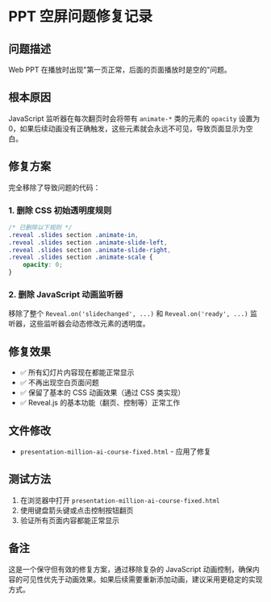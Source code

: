 # PPT 空屏问题修复记录

## 问题描述
Web PPT 在播放时出现"第一页正常，后面的页面播放时是空的"问题。

## 根本原因
JavaScript 监听器在每次翻页时会将带有 `animate-*` 类的元素的 `opacity` 设置为 0，如果后续动画没有正确触发，这些元素就会永远不可见，导致页面显示为空白。

## 修复方案
完全移除了导致问题的代码：

### 1. 删除 CSS 初始透明度规则
```css
/* 已删除以下规则 */
.reveal .slides section .animate-in,
.reveal .slides section .animate-slide-left,
.reveal .slides section .animate-slide-right,
.reveal .slides section .animate-scale {
    opacity: 0;
}
```

### 2. 删除 JavaScript 动画监听器
移除了整个 `Reveal.on('slidechanged', ...)` 和 `Reveal.on('ready', ...)` 监听器，这些监听器会动态修改元素的透明度。

## 修复效果
- ✅ 所有幻灯片内容现在都能正常显示
- ✅ 不再出现空白页面问题
- ✅ 保留了基本的 CSS 动画效果（通过 CSS 类实现）
- ✅ Reveal.js 的基本功能（翻页、控制等）正常工作

## 文件修改
- `presentation-million-ai-course-fixed.html` - 应用了修复

## 测试方法
1. 在浏览器中打开 `presentation-million-ai-course-fixed.html`
2. 使用键盘箭头键或点击控制按钮翻页
3. 验证所有页面内容都能正常显示

## 备注
这是一个保守但有效的修复方案，通过移除复杂的 JavaScript 动画控制，确保内容的可见性优先于动画效果。如果后续需要重新添加动画，建议采用更稳定的实现方式。